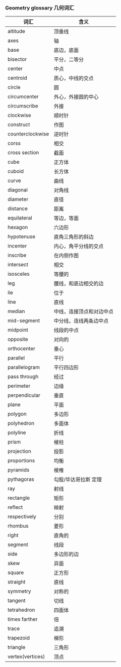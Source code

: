 ### Geometry glossary 几何词汇
|词汇|含义|
|---|---|
|altitude|顶垂线|
|axes|轴|
|base|底边，底面|
|bisector|平分，二等分|
|center|中点|
|centroid|质心，中线的交点|
|circle|圆|
|circumcenter|外心，外接圆的中心|
|circumscribe|外接|
|clockwise|顺时针|
|construct|作图|
|counterclockwise|逆时针|
|corss|相交|
|cross section|截面|
|cube|正方体|
|cuboid|长方体|
|curve|曲线|
|diagonal|对角线|
|diameter|直径|
|distance|距离|
|equilateral|等边，等面|
|hexagon|六边形|
|hypotenuse|直角三角形的斜边|
|incenter|内心，角平分线的交点|
|inscribe|在内侧作图|
|intersect|相交|
|isosceles|等腰的|
|leg|腰线，和底边相交的边|
|lie|位于|
|line|直线|
|median|中线，连接顶点和对边中点|
|mid-segment|中分线，连线两条边中点|
|midpoint|线段的中点|
|opposite|对向的|
|orthocenter|垂心|
|parallel|平行|
|parallelogram|平行四边形|
|pass through|经过|
|perimeter|边缘|
|perpendicular|垂直|
|plane|平面|
|polygon|多边形|
|polyhedron|多面体|
|polyline|折线|
|prism|棱柱|
|projection|投影|
|proportions|均衡|
|pyramids|棱椎|
|pythagoras|勾股/毕达哥拉斯 定理|
|ray|射线|
|rectangle|矩形|
|reflect|映射|
|respectively|分别|
|rhombus|菱形|
|right|直角的|
|segment|线段|
|side|多边形的边|
|skew|异面|
|square|正方形|
|straight|直线|
|symmetry|对称的|
|tangent|切线|
|tetrahedron|四面体|
|times farther|倍|
|trace|追溯|
|trapezoid|梯形|
|triangle|三角形|
|vertex(vertices)|顶点|

